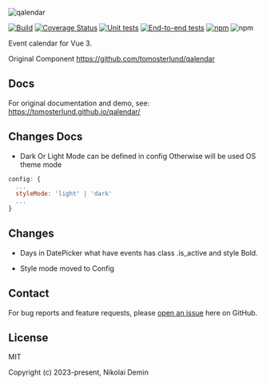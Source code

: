 ![qalendar](https://discover-test-files.s3.eu-central-1.amazonaws.com/Logo+MAIN.png)

[![Build](https://github.com/tomosterlund/qalendar/actions/workflows/build.yml/badge.svg)](https://github.com/tomosterlund/qalendar/actions/workflows/build.yml)
[![Coverage Status](https://coveralls.io/repos/github/tomosterlund/qalendar/badge.svg?branch=master)](https://coveralls.io/github/tomosterlund/qalendar?branch=master)
[![Unit tests](https://github.com/tomosterlund/qalendar/actions/workflows/unit-tests.yml/badge.svg)](https://github.com/tomosterlund/qalendar/actions/workflows/unit-tests.yml)
[![End-to-end tests](https://github.com/tomosterlund/qalendar/actions/workflows/end-to-end-tests.yml/badge.svg)](https://github.com/tomosterlund/qalendar/actions/workflows/end-to-end-tests.yml)
[![npm](https://img.shields.io/npm/v/qalendar)](https://www.npmjs.com/package/qalendar)
![npm](https://img.shields.io/npm/dm/qalendar)

Event calendar for Vue 3.

Original Component
https://github.com/tomosterlund/qalendar

## Docs

For original documentation and demo, see: https://tomosterlund.github.io/qalendar/

## Changes Docs
* Dark Or Light Mode can be defined in config
Otherwise will be used OS theme mode

```js
config: {
  ...
  styleMode: 'light' | 'dark'
  ...
}
```

## Changes
* Days in DatePicker what have events has class .is_active and style Bold.

* Style mode moved to Config

## Contact

For bug reports and feature requests,
please [open an issue](https://github.com/tomosterlund/qalendar/issues/new/choose) here on GitHub.

## License

MIT

Copyright (c) 2023-present, Nikolai Demin

